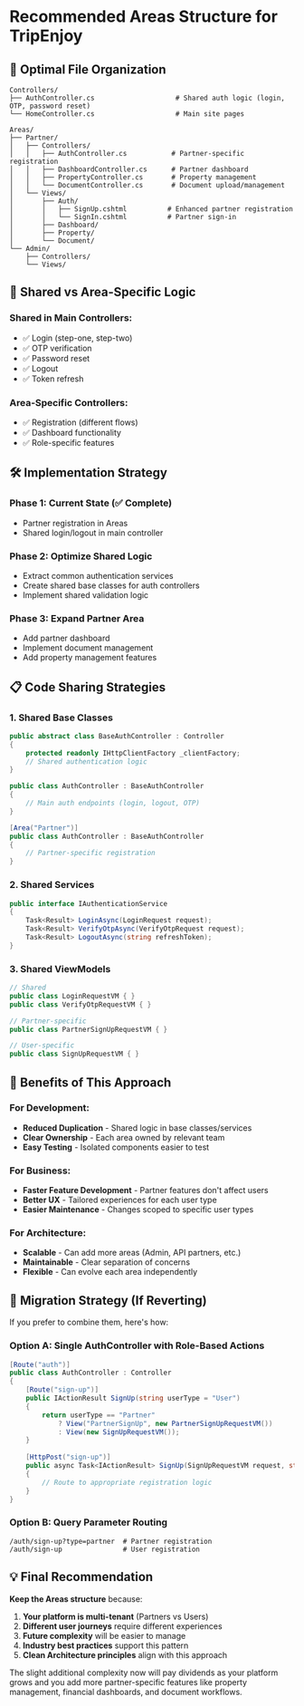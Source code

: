 # Recommended Areas Structure for TripEnjoy

## 📁 **Optimal File Organization**

```
Controllers/
├── AuthController.cs                    # Shared auth logic (login, OTP, password reset)
└── HomeController.cs                    # Main site pages

Areas/
├── Partner/
│   ├── Controllers/
│   │   ├── AuthController.cs           # Partner-specific registration
│   │   ├── DashboardController.cs      # Partner dashboard
│   │   ├── PropertyController.cs       # Property management
│   │   └── DocumentController.cs       # Document upload/management
│   └── Views/
│       ├── Auth/
│       │   ├── SignUp.cshtml          # Enhanced partner registration
│       │   └── SignIn.cshtml          # Partner sign-in
│       ├── Dashboard/
│       ├── Property/
│       └── Document/
└── Admin/                             
    ├── Controllers/
    └── Views/
```

## 🔄 **Shared vs Area-Specific Logic**

### **Shared in Main Controllers:**
- ✅ Login (step-one, step-two)
- ✅ OTP verification
- ✅ Password reset
- ✅ Logout
- ✅ Token refresh

### **Area-Specific Controllers:**
- ✅ Registration (different flows)
- ✅ Dashboard functionality
- ✅ Role-specific features

## 🛠 **Implementation Strategy**

### **Phase 1: Current State (✅ Complete)**
- Partner registration in Areas
- Shared login/logout in main controller

### **Phase 2: Optimize Shared Logic**
- Extract common authentication services
- Create shared base classes for auth controllers
- Implement shared validation logic

### **Phase 3: Expand Partner Area**
- Add partner dashboard
- Implement document management
- Add property management features

## 📋 **Code Sharing Strategies**

### **1. Shared Base Classes**
```csharp
public abstract class BaseAuthController : Controller
{
    protected readonly IHttpClientFactory _clientFactory;
    // Shared authentication logic
}

public class AuthController : BaseAuthController
{
    // Main auth endpoints (login, logout, OTP)
}

[Area("Partner")]
public class AuthController : BaseAuthController  
{
    // Partner-specific registration
}
```

### **2. Shared Services**
```csharp
public interface IAuthenticationService
{
    Task<Result> LoginAsync(LoginRequest request);
    Task<Result> VerifyOtpAsync(VerifyOtpRequest request);
    Task<Result> LogoutAsync(string refreshToken);
}
```

### **3. Shared ViewModels**
```csharp
// Shared
public class LoginRequestVM { }
public class VerifyOtpRequestVM { }

// Partner-specific
public class PartnerSignUpRequestVM { }

// User-specific  
public class SignUpRequestVM { }
```

## 🎯 **Benefits of This Approach**

### **For Development:**
- **Reduced Duplication** - Shared logic in base classes/services
- **Clear Ownership** - Each area owned by relevant team
- **Easy Testing** - Isolated components easier to test

### **For Business:**
- **Faster Feature Development** - Partner features don't affect users
- **Better UX** - Tailored experiences for each user type
- **Easier Maintenance** - Changes scoped to specific user types

### **For Architecture:**
- **Scalable** - Can add more areas (Admin, API partners, etc.)
- **Maintainable** - Clear separation of concerns
- **Flexible** - Can evolve each area independently

## 🚀 **Migration Strategy (If Reverting)**

If you prefer to combine them, here's how:

### **Option A: Single AuthController with Role-Based Actions**
```csharp
[Route("auth")]
public class AuthController : Controller
{
    [Route("sign-up")]
    public IActionResult SignUp(string userType = "User") 
    {
        return userType == "Partner" 
            ? View("PartnerSignUp", new PartnerSignUpRequestVM())
            : View(new SignUpRequestVM());
    }
    
    [HttpPost("sign-up")]
    public async Task<IActionResult> SignUp(SignUpRequestVM request, string userType = "User")
    {
        // Route to appropriate registration logic
    }
}
```

### **Option B: Query Parameter Routing**
```
/auth/sign-up?type=partner  # Partner registration
/auth/sign-up               # User registration
```

## 💡 **Final Recommendation**

**Keep the Areas structure** because:

1. **Your platform is multi-tenant** (Partners vs Users)
2. **Different user journeys** require different experiences
3. **Future complexity** will be easier to manage
4. **Industry best practices** support this pattern
5. **Clean Architecture principles** align with this approach

The slight additional complexity now will pay dividends as your platform grows and you add more partner-specific features like property management, financial dashboards, and document workflows.